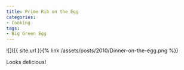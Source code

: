 ```yaml
---
title: Prime Rib on the Egg
categories:
- Cooking
tags:
- Big Green Egg
---
```


![]({{ site.url }}{% link /assets/posts/2010/Dinner-on-the-egg.png %})
  



Looks delicious!
